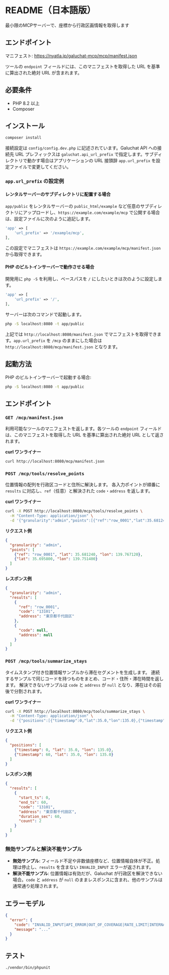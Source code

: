 # README（日本語版）

最小限のMCPサーバーで、座標から行政区画情報を取得します

## エンドポイント
マニフェスト: https://nyatla.jp/galuchat-mcp/mcp/manifest.json

ツールの `endpoint` フィールドには、このマニフェストを取得した URL を基準に算出された絶対 URL が含まれます。


## 必要条件

- PHP 8.2 以上
- Composer

## インストール

```bash
composer install
```

接続設定は `config/config.dev.php` に記述されています。Galuchat API への接続先 URL プレフィックスは `galuchat.api_url_prefix` で指定します。サブディレクトリで動かす場合はアプリケーションの URL 接頭辞 `app.url_prefix` を設定ファイルで変更してください。

### `app.url_prefix` の設定例

#### レンタルサーバーのサブディレクトリに配置する場合

`app/public` をレンタルサーバーの `public_html/example` など任意のサブディレクトリにアップロードし、`https://example.com/example/mcp` で公開する場合は、設定ファイルに次のように追記します。

```php
'app' => [
    'url_prefix' => '/example/mcp',
],
```

この設定でマニフェストは `https://example.com/example/mcp/manifest.json` から取得できます。

#### PHP のビルトインサーバーで動作させる場合

開発用に `php -S` を利用し、ベースパスを `/` にしたいときは次のように設定します。

```php
'app' => [
    'url_prefix' => '/',
],
```

サーバーは次のコマンドで起動します。

```bash
php -S localhost:8080 -t app/public
```

上記では `http://localhost:8080/manifest.json` でマニフェストを取得できます。`app.url_prefix` を `/mcp` のままにした場合は `http://localhost:8080/mcp/manifest.json` となります。

## 起動方法

PHP のビルトインサーバーで起動する場合:
```bash
php -S localhost:8080 -t app/public
```

## エンドポイント

### `GET /mcp/manifest.json`

利用可能なツールのマニフェストを返します。各ツールの `endpoint` フィールドは、このマニフェストを取得した URL を基準に算出された絶対 URL として返されます。

**curl ワンライナー**
```bash
curl http://localhost:8080/mcp/manifest.json
```

### `POST /mcp/tools/resolve_points`

位置情報の配列を行政区コードと住所に解決します。
各入力ポイントが順番に `results` に対応し、`ref`（任意）と解決された `code`・`address` を返します。

**curl ワンライナー**
```bash
curl -X POST http://localhost:8080/mcp/tools/resolve_points \
  -H "Content-Type: application/json" \
  -d '{"granularity":"admin","points":[{"ref":"row_0001","lat":35.681240,"lon":139.767120},{"lat":35.695800,"lon":139.751400}]}'
```

**リクエスト例**
```json
{
  "granularity": "admin",
  "points": [
    {"ref": "row_0001", "lat": 35.681240, "lon": 139.767120},
    {"lat": 35.695800, "lon": 139.751400}
  ]
}
```

**レスポンス例**
```json
{
  "granularity": "admin",
  "results": [
    {
      "ref": "row_0001",
      "code": "13101",
      "address": "東京都千代田区"
    },
    {
      "code": null,
      "address": null
    }
  ]
}
```

### `POST /mcp/tools/summarize_stays`

タイムスタンプ付き位置情報サンプルから滞在セグメントを生成します。
連続するサンプルで同じコードを持つものをまとめ、コード・住所・滞在時間を返します。
解決できないサンプルは `code` と `address` が `null` となり、滞在はその前後で分割されます。

**curl ワンライナー**
```bash
curl -X POST http://localhost:8080/mcp/tools/summarize_stays \
  -H "Content-Type: application/json" \
  -d '{"positions":[{"timestamp":0,"lat":35.0,"lon":135.0},{"timestamp":60,"lat":35.0,"lon":135.0}]}'
```

**リクエスト例**
```json
{
  "positions": [
    {"timestamp": 0, "lat": 35.0, "lon": 135.0},
    {"timestamp": 60, "lat": 35.0, "lon": 135.0}
  ]
}
```

**レスポンス例**
```json
{
  "results": [
    {
      "start_ts": 0,
      "end_ts": 60,
      "code": "13101",
      "address": "東京都千代田区",
      "duration_sec": 60,
      "count": 2
    }
  ]
}
```

### 無効サンプルと解決不能サンプル

- **無効サンプル**: フィールド不足や非数値座標など、位置情報自体が不正。処理は停止し、`results` を含まない `INVALID_INPUT` エラーが返されます。
- **解決不能サンプル**: 位置情報は有効だが、Galuchat が行政区を解決できない場合。`code` と `address` が `null` のままレスポンスに含まれ、他のサンプルは通常通り処理されます。

## エラーモデル

```json
{
  "error": {
    "code": "INVALID_INPUT|API_ERROR|OUT_OF_COVERAGE|RATE_LIMIT|INTERNAL",
    "message": "..."
  }
}
```

## テスト

```bash
./vendor/bin/phpunit
```

